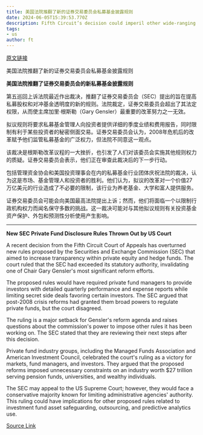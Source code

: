 ```yaml
---
title: 美国法院推翻了新的证券交易委员会私募基金披露规则
date: 2024-06-05T15:39:53.770Z
description: Fifth Circuit’s decision could imperil other wide-ranging reform efforts by US regulator
tags: 
- us
author: ft
---
```


[原文链接](https://ft.com/content/a3138e87-1e8b-494b-80c3-7361c554b379)

美国法院推翻了新的证券交易委员会私募基金披露规则

**美国法院推翻了证券交易委员会的新私募基金披露规则**

第五巡回上诉法院最近作出裁决，推翻了证券交易委员会（SEC）提出的旨在提高私募股权和对冲基金透明度的新的规则。法院裁定，证券交易委员会超出了其法定权限，从而使主席加里·根斯勒（Gary Gensler）最重要的改革努力之一无效。

拟议规则将要求私募基金管理人向投资者提供详细的季度业绩和费用报告，同时限制有利于某些投资者的秘密侧面交易。证券交易委员会认为，2008年危机后的改革赋予他们监管私募基金的广泛权力，但法院不同意这一观点。

该裁决是根斯勒改革议程的一大挫折，也引发了人们对该委员会实施其他规则权力的质疑。证券交易委员会表示，他们正在审查此裁决后的下一步行动。

包括管理资金协会和美国投资理事会在内的私募基金行业团体庆祝法院的裁决，认为这是市场、基金管理人和投资者的胜利。他们认为，拟议的改革对一个价值27万亿美元的行业造成了不必要的限制，该行业为养老基金、大学和富人提供服务。

证券交易委员会可能会向美国最高法院提出上诉；然而，他们将面临一个以限制行政机构权力而闻名保守多数的挑战。这一裁决可能对与其他拟议规则有关投资基金资产保护、外包和预测性分析使用产生影响。

---

 **New SEC Private Fund Disclosure Rules Thrown Out by US Court**

A recent decision from the Fifth Circuit Court of Appeals has overturned new rules proposed by the Securities and Exchange Commission (SEC) that aimed to increase transparency within private equity and hedge funds. The court ruled that the SEC had exceeded its statutory authority, invalidating one of Chair Gary Gensler's most significant reform efforts.

The proposed rules would have required private fund managers to provide investors with detailed quarterly performance and expense reports while limiting secret side deals favoring certain investors. The SEC argued that post-2008 crisis reforms had granted them broad powers to regulate private funds, but the court disagreed.

The ruling is a major setback for Gensler's reform agenda and raises questions about the commission's power to impose other rules it has been working on. The SEC stated that they are reviewing their next steps after this decision.

Private fund industry groups, including the Managed Funds Association and American Investment Council, celebrated the court's ruling as a victory for markets, fund managers, and investors. They argued that the proposed reforms imposed unnecessary constraints on an industry worth $27 trillion serving pension funds, universities, and wealthy individuals.

The SEC may appeal to the US Supreme Court; however, they would face a conservative majority known for limiting administrative agencies' authority. This ruling could have implications for other proposed rules related to investment fund asset safeguarding, outsourcing, and predictive analytics use.

[Source Link](https://ft.com/content/a3138e87-1e8b-494b-80c3-7361c554b379)


